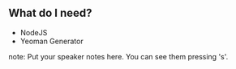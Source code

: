 ##  What do I need?

* NodeJS
* Yeoman Generator <!-- .element: class="fragment" -->
  
note:
    Put your speaker notes here.
    You can see them pressing 's'.
